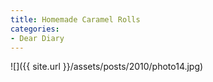 ```yaml
---
title: Homemade Caramel Rolls
categories:
- Dear Diary
---
```


![]({{ site.url }}/assets/posts/2010/photo14.jpg)
